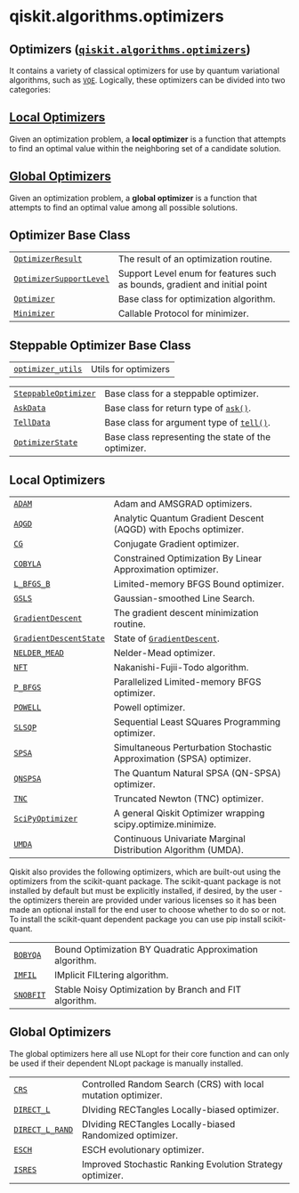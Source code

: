<span id="qiskit-algorithms-optimizers" />

# qiskit.algorithms.optimizers

## Optimizers ([`qiskit.algorithms.optimizers`](#module-qiskit.algorithms.optimizers "qiskit.algorithms.optimizers"))

It contains a variety of classical optimizers for use by quantum variational algorithms, such as [`VQE`](qiskit.algorithms.VQE "qiskit.algorithms.VQE"). Logically, these optimizers can be divided into two categories:

## [Local Optimizers](#local-optimizers)

Given an optimization problem, a **local optimizer** is a function that attempts to find an optimal value within the neighboring set of a candidate solution.

## [Global Optimizers](#global-optimizers)

Given an optimization problem, a **global optimizer** is a function that attempts to find an optimal value among all possible solutions.

## Optimizer Base Class

|                                                                                                                                    |                                                                            |
| ---------------------------------------------------------------------------------------------------------------------------------- | -------------------------------------------------------------------------- |
| [`OptimizerResult`](qiskit.algorithms.optimizers.OptimizerResult "qiskit.algorithms.optimizers.OptimizerResult")                   | The result of an optimization routine.                                     |
| [`OptimizerSupportLevel`](qiskit.algorithms.optimizers.OptimizerSupportLevel "qiskit.algorithms.optimizers.OptimizerSupportLevel") | Support Level enum for features such as bounds, gradient and initial point |
| [`Optimizer`](qiskit.algorithms.optimizers.Optimizer "qiskit.algorithms.optimizers.Optimizer")                                     | Base class for optimization algorithm.                                     |
| [`Minimizer`](qiskit.algorithms.optimizers.Minimizer "qiskit.algorithms.optimizers.Minimizer")                                     | Callable Protocol for minimizer.                                           |

## Steppable Optimizer Base Class

|                                                                                                                                                                      |                      |
| -------------------------------------------------------------------------------------------------------------------------------------------------------------------- | -------------------- |
| [`optimizer_utils`](qiskit.algorithms.optimizers.optimizer_utils#module-qiskit.algorithms.optimizers.optimizer_utils "qiskit.algorithms.optimizers.optimizer_utils") | Utils for optimizers |

|                                                                                                                           |                                                                                                                                                          |
| ------------------------------------------------------------------------------------------------------------------------- | -------------------------------------------------------------------------------------------------------------------------------------------------------- |
| [`SteppableOptimizer`](qiskit.algorithms.optimizers.SteppableOptimizer "qiskit.algorithms.optimizers.SteppableOptimizer") | Base class for a steppable optimizer.                                                                                                                    |
| [`AskData`](qiskit.algorithms.optimizers.AskData "qiskit.algorithms.optimizers.AskData")                                  | Base class for return type of [`ask()`](qiskit.algorithms.optimizers.SteppableOptimizer#ask "qiskit.algorithms.optimizers.SteppableOptimizer.ask").      |
| [`TellData`](qiskit.algorithms.optimizers.TellData "qiskit.algorithms.optimizers.TellData")                               | Base class for argument type of [`tell()`](qiskit.algorithms.optimizers.SteppableOptimizer#tell "qiskit.algorithms.optimizers.SteppableOptimizer.tell"). |
| [`OptimizerState`](qiskit.algorithms.optimizers.OptimizerState "qiskit.algorithms.optimizers.OptimizerState")             | Base class representing the state of the optimizer.                                                                                                      |

## Local Optimizers

|                                                                                                                                 |                                                                                                                            |
| ------------------------------------------------------------------------------------------------------------------------------- | -------------------------------------------------------------------------------------------------------------------------- |
| [`ADAM`](qiskit.algorithms.optimizers.ADAM "qiskit.algorithms.optimizers.ADAM")                                                 | Adam and AMSGRAD optimizers.                                                                                               |
| [`AQGD`](qiskit.algorithms.optimizers.AQGD "qiskit.algorithms.optimizers.AQGD")                                                 | Analytic Quantum Gradient Descent (AQGD) with Epochs optimizer.                                                            |
| [`CG`](qiskit.algorithms.optimizers.CG "qiskit.algorithms.optimizers.CG")                                                       | Conjugate Gradient optimizer.                                                                                              |
| [`COBYLA`](qiskit.algorithms.optimizers.COBYLA "qiskit.algorithms.optimizers.COBYLA")                                           | Constrained Optimization By Linear Approximation optimizer.                                                                |
| [`L_BFGS_B`](qiskit.algorithms.optimizers.L_BFGS_B "qiskit.algorithms.optimizers.L_BFGS_B")                                     | Limited-memory BFGS Bound optimizer.                                                                                       |
| [`GSLS`](qiskit.algorithms.optimizers.GSLS "qiskit.algorithms.optimizers.GSLS")                                                 | Gaussian-smoothed Line Search.                                                                                             |
| [`GradientDescent`](qiskit.algorithms.optimizers.GradientDescent "qiskit.algorithms.optimizers.GradientDescent")                | The gradient descent minimization routine.                                                                                 |
| [`GradientDescentState`](qiskit.algorithms.optimizers.GradientDescentState "qiskit.algorithms.optimizers.GradientDescentState") | State of [`GradientDescent`](qiskit.algorithms.optimizers.GradientDescent "qiskit.algorithms.optimizers.GradientDescent"). |
| [`NELDER_MEAD`](qiskit.algorithms.optimizers.NELDER_MEAD "qiskit.algorithms.optimizers.NELDER_MEAD")                            | Nelder-Mead optimizer.                                                                                                     |
| [`NFT`](qiskit.algorithms.optimizers.NFT "qiskit.algorithms.optimizers.NFT")                                                    | Nakanishi-Fujii-Todo algorithm.                                                                                            |
| [`P_BFGS`](qiskit.algorithms.optimizers.P_BFGS "qiskit.algorithms.optimizers.P_BFGS")                                           | Parallelized Limited-memory BFGS optimizer.                                                                                |
| [`POWELL`](qiskit.algorithms.optimizers.POWELL "qiskit.algorithms.optimizers.POWELL")                                           | Powell optimizer.                                                                                                          |
| [`SLSQP`](qiskit.algorithms.optimizers.SLSQP "qiskit.algorithms.optimizers.SLSQP")                                              | Sequential Least SQuares Programming optimizer.                                                                            |
| [`SPSA`](qiskit.algorithms.optimizers.SPSA "qiskit.algorithms.optimizers.SPSA")                                                 | Simultaneous Perturbation Stochastic Approximation (SPSA) optimizer.                                                       |
| [`QNSPSA`](qiskit.algorithms.optimizers.QNSPSA "qiskit.algorithms.optimizers.QNSPSA")                                           | The Quantum Natural SPSA (QN-SPSA) optimizer.                                                                              |
| [`TNC`](qiskit.algorithms.optimizers.TNC "qiskit.algorithms.optimizers.TNC")                                                    | Truncated Newton (TNC) optimizer.                                                                                          |
| [`SciPyOptimizer`](qiskit.algorithms.optimizers.SciPyOptimizer "qiskit.algorithms.optimizers.SciPyOptimizer")                   | A general Qiskit Optimizer wrapping scipy.optimize.minimize.                                                               |
| [`UMDA`](qiskit.algorithms.optimizers.UMDA "qiskit.algorithms.optimizers.UMDA")                                                 | Continuous Univariate Marginal Distribution Algorithm (UMDA).                                                              |

Qiskit also provides the following optimizers, which are built-out using the optimizers from the scikit-quant package. The scikit-quant package is not installed by default but must be explicitly installed, if desired, by the user - the optimizers therein are provided under various licenses so it has been made an optional install for the end user to choose whether to do so or not. To install the scikit-quant dependent package you can use pip install scikit-quant.

|                                                                                          |                                                          |
| ---------------------------------------------------------------------------------------- | -------------------------------------------------------- |
| [`BOBYQA`](qiskit.algorithms.optimizers.BOBYQA "qiskit.algorithms.optimizers.BOBYQA")    | Bound Optimization BY Quadratic Approximation algorithm. |
| [`IMFIL`](qiskit.algorithms.optimizers.IMFIL "qiskit.algorithms.optimizers.IMFIL")       | IMplicit FILtering algorithm.                            |
| [`SNOBFIT`](qiskit.algorithms.optimizers.SNOBFIT "qiskit.algorithms.optimizers.SNOBFIT") | Stable Noisy Optimization by Branch and FIT algorithm.   |

## Global Optimizers

The global optimizers here all use NLopt for their core function and can only be used if their dependent NLopt package is manually installed.

|                                                                                                            |                                                               |
| ---------------------------------------------------------------------------------------------------------- | ------------------------------------------------------------- |
| [`CRS`](qiskit.algorithms.optimizers.CRS "qiskit.algorithms.optimizers.CRS")                               | Controlled Random Search (CRS) with local mutation optimizer. |
| [`DIRECT_L`](qiskit.algorithms.optimizers.DIRECT_L "qiskit.algorithms.optimizers.DIRECT_L")                | DIviding RECTangles Locally-biased optimizer.                 |
| [`DIRECT_L_RAND`](qiskit.algorithms.optimizers.DIRECT_L_RAND "qiskit.algorithms.optimizers.DIRECT_L_RAND") | DIviding RECTangles Locally-biased Randomized optimizer.      |
| [`ESCH`](qiskit.algorithms.optimizers.ESCH "qiskit.algorithms.optimizers.ESCH")                            | ESCH evolutionary optimizer.                                  |
| [`ISRES`](qiskit.algorithms.optimizers.ISRES "qiskit.algorithms.optimizers.ISRES")                         | Improved Stochastic Ranking Evolution Strategy optimizer.     |
